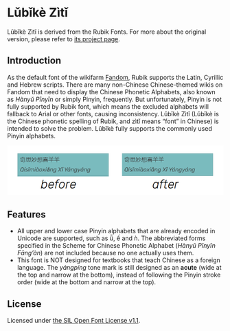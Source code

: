 # Lǔbǐkè Zìtǐ

Lǔbǐkè Zìtǐ is derived from the Rubik Fonts. For more about the original version, please refer to [its project page](https://github.com/googlefonts/rubik).

## Introduction
As the default font of the wikifarm [Fandom](https://www.fandom.com/), Rubik supports the Latin, Cyrillic and Hebrew scripts. There are many non-Chinese Chinese-themed wikis on Fandom that need to display the Chinese Phonetic Alphabets, also known as *Hànyǔ Pīnyīn* or simply Pinyin, frequently. But unfortunately, Pinyin is not fully supported by Rubik font, which means the excluded alphabets will fallback to Arial or other fonts, causing inconsistency. Lǔbǐkè Zìtǐ (Lǔbǐkè is the Chinese phonetic spelling of Rubik, and zìtǐ means “font” in Chinese) is intended to solve the problem. Lǔbǐkè fully supports the commonly used Pinyin alphabets.

![Comparison before and after applying Lǔbǐkè Zìtǐ](https://github.com/Honoka55/lubike/blob/main/res/cmpr.png)

## Features
- All upper and lower case Pinyin alphabets that are already encoded in Unicode are supported, such as ǚ, ế and ǹ. The abbreviated forms specified in the Scheme for Chinese Phonetic Alphabet (*Hànyǔ Pīnyīn Fāng’àn*) are not included because no one actually uses them.
- This font is NOT designed for textbooks that teach Chinese as a foreign language. The *yángpíng* tone mark is still designed as an **acute** (wide at the top and narrow at the bottom), instead of following the Pinyin stroke order (wide at the bottom and narrow at the top).

## License
Licensed under [the SIL Open Font License v1.1](https://github.com/Honoka55/QinglyuWuchenxian/blob/main/OFL.txt).

